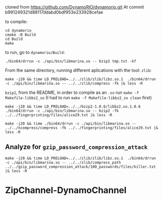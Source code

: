 cloned from	https://github.com/DynamoRIO/dynamorio.git
At commit	b991249321d88117ddabd0bdf953e233928cefae

to compile:
```
cd dynamorio
cmake -B Build
cd Build
make
```

to run, go to `dynamorio/Build`:
```
./bin64/drrun -c ./api/bin/libmarina.so -- bzip2 tmp.txt -kf
```

From the same directory, running different aplications with the tool:
`zlib`:
```
make -j20 && time LD_PRELOAD=../../zlib/zlib/libz.so.1  ./bin64/drrun -c ./api/bin/libmarina.so -- ../../zlib/compress -fk |& less -R
```
`bzip2`, from the README, in order to compile as an `.so` run `make -f Makefile-libbz2_so` (I had to run `make -f Makefile-libbz2_so clean` first)
```
make -j20 && time LD_PRELOAD=../../bzip2-1.0.6/libbz2.so.1.0.6 ./bin64/drrun -c ./api/bin/libmarina.so -- bzip2 -fk ../../fingerprinting/files/alice29.txt |& less -R
```
```
make -j20 && time ./bin64/drrun -c ./api/bin/libmarina.so -- ../../ncompress/compress -fk ../../fingerprinting/files/alice29.txt |& less -R
```


## Analyze for `gzip_password_compression_attack `
```
make -j20 && time LD_PRELOAD=../../zlib/zlib/libz.so.1  ./bin64/drrun -c ./api/bin/libmarina.so -- ../../zlib/compress_path ../../gzip_password_compression_attack/100_passwords/files/killer.txt |& less -R
```
# ZipChannel-DynamoChannel
